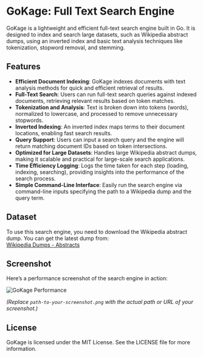 # GoKage: Full Text Search Engine

GoKage is a lightweight and efficient full-text search engine built in Go. It is designed to index and search large datasets, such as Wikipedia abstract dumps, using an inverted index and basic text analysis techniques like tokenization, stopword removal, and stemming.

## Features

- **Efficient Document Indexing**: GoKage indexes documents with text analysis methods for quick and efficient retrieval of results.  
- **Full-Text Search**: Users can run full-text search queries against indexed documents, retrieving relevant results based on token matches.  
- **Tokenization and Analysis**: Text is broken down into tokens (words), normalized to lowercase, and processed to remove unnecessary stopwords.  
- **Inverted Indexing**: An inverted index maps terms to their document locations, enabling fast search results.  
- **Query Support**: Users can input a search query and the engine will return matching document IDs based on token intersections.  
- **Optimized for Large Datasets**: Handles large Wikipedia abstract dumps, making it scalable and practical for large-scale search applications.  
- **Time Efficiency Logging**: Logs the time taken for each step (loading, indexing, searching), providing insights into the performance of the search process.  
- **Simple Command-Line Interface**: Easily run the search engine via command-line inputs specifying the path to a Wikipedia dump and the query term.  

## Dataset  

To use this search engine, you need to download the Wikipedia abstract dump. You can get the latest dump from:  
[Wikipedia Dumps - Abstracts](https://dumps.wikimedia.org/enwiki/latest/enwiki-latest-abstract1.xml.gz)  

## Screenshot  

Here’s a performance screenshot of the search engine in action:  

![GoKage Performance](![image](https://github.com/user-attachments/assets/f3713529-fb25-4ba3-abd6-2effbe4beb31)
)  

*(Replace `path-to-your-screenshot.png` with the actual path or URL of your screenshot.)*  

## License  

GoKage is licensed under the MIT License. See the LICENSE file for more information.  
